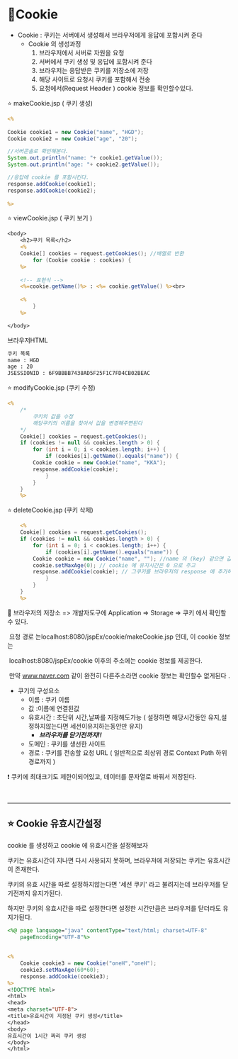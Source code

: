 # :star2:Cookie

* Cookie : 쿠키는 서버에서 생성해서 브라우저에게 응답에 포함시켜 준다
  * Cookie 의 생성과정
    1) 브라우저에서 서버로 자원을 요청
    2) 서버에서 쿠키 생성 및 응답에 포함시켜 준다
    3) 브라우저는 응답받은 쿠키를 저장소에 저장
    4) 해당 사이트로 요청시 쿠키를 포함해서 전송
    5) 요청에서(Request Header ) cookie 정보를 확인할수있다.

:star:  makeCookie.jsp ( 쿠키 생성)

```jsp
<%
	
Cookie cookie1 = new Cookie("name", "HGD");
Cookie cookie2 = new Cookie("age", "20");

//서버콘솔로 확인해본다.
System.out.println("name: "+ cookie1.getValue());
System.out.println("age: "+ cookie2.getValue()); 

//응답에 cookie 를 포함시킨다.
response.addCookie(cookie1); 
response.addCookie(cookie2);
	
%>
```



:star:  viewCookie.jsp ( 쿠키 보기 )

```jsp
<body>
	<h2>쿠키 목록</h2>
	<%
	Cookie[] cookies = request.getCookies(); //배열로 반환
		for (Cookie cookie : cookies) {
	%>
    
    <!-- 표현식 -->
	<%=cookie.getName()%> : <%= cookie.getValue() %><br>
    
	<%
		}
	%>

</body>
```



브라우저HTML

```html
쿠키 목록
name : HGD
age : 20
JSESSIONID : 6F9BBBB7438AD5F25F1C7FD4CB02BEAC
```



:star: modifyCookie.jsp (쿠키 수정)

```jsp
<%
	/*
		쿠키의 값을 수정
		해당쿠키의 이름을 찾아서 값을 변경해주면된다
	*/
	Cookie[] cookies = request.getCookies();
	if (cookies != null && cookies.length > 0) {
		for (int i = 0; i < cookies.length; i++) {
			if (cookies[i].getName().equals("name")) {
		Cookie cookie = new Cookie("name", "KKA");
		response.addCookie(cookie);
			}
		}
	}
	%>
```



:star: deleteCookie.jsp (쿠키 삭제)

```jsp
	<%
	Cookie[] cookies = request.getCookies();
	if (cookies != null && cookies.length > 0) {
		for (int i = 0; i < cookies.length; i++) {
			if (cookies[i].getName().equals("name")) {
		Cookie cookie = new Cookie("name", ""); //name 의 (key) 같으면 값이 대체된다 여기서  값을 비워버리는거랑은 상관없고,
		cookie.setMaxAge(0); // cookie 에 유지시간은 0 으로 주고
		response.addCookie(cookie); // 그쿠키를 브라우저의 response 에 추가하면 브라우저에서 삭제 된다.
			}
		}
	}
	%>
```



:star2: 브라우저의 저장소  => 개발자도구에 Application => Storage => 쿠키 에서 확인할수 있다.

​	요청 경로 는localhost:8080/jspEx/cookie/makeCookie.jsp 인데, 이 cookie 정보는

​	localhost:8080/jspEx/cookie 이후의 주소에는 cookie 정보를 제공한다. 

​	만약 www.naver.com 같이 완전히 다른주소라면 cookie 정보는 확인할수 없게된다 .

* 쿠기의 구성요소
  * 이름 : 쿠키 이름
  * 값 :이름에 연결된값
  * 유효시간 : 초단위 시간,날짜를 지정해도가능 ( 설정하면 해당시간동안 유지,설정하지않는다면 세션이유지하는동안만 유지) 
    * ***브라우저를 닫기전까지!!***
  * 도메인 : 쿠키를 생선한 사이트
  * 경로 :  쿠키를 전송할 요청 URL ( 일반적으로 최상위 경로 Context Path  하위 경로까지 )



:heavy_exclamation_mark: 쿠키에 최대크기도 제한이되어있고, 데이터를 문자열로 바꿔서 저장된다.

​	
***
## :star: Cookie 유효시간설정

cookie 를 생성하고 cookie 에 유효시간을 설정해보자

쿠키는 유효시간이 지나면 다시 사용되지 못하며, 브라우저에 저장되는 쿠키는 유효시간이 존재한다.

쿠키의 유효 시간을 따로 설정하지않는다면 '세션 쿠키' 라고 불려지는데 브라우저를 닫기전까지 유지가된다.

하지만 쿠키의 유효시간을 따로 설정한다면 설정한 시간만큼은 브라우저를 닫더라도 유지가된다.



```jsp
<%@ page language="java" contentType="text/html; charset=UTF-8"
    pageEncoding="UTF-8"%>
    
    
<%
	Cookie cookie3 = new Cookie("oneH","oneH");
	cookie3.setMaxAge(60*60); 
	response.addCookie(cookie3);
%>
<!DOCTYPE html>
<html>
<head>
<meta charset="UTF-8">
<title>유효시간이 지정된 쿠키 생성</title>
</head>
<body>
유효시간이 1시간 짜리 쿠키 생성
</body>
</html>
```

